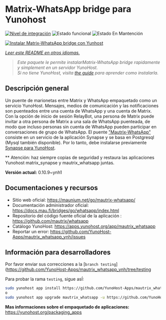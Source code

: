 <!--
Este archivo README esta generado automaticamente<https://github.com/YunoHost/apps/tree/master/tools/readme_generator>
No se debe editar a mano.
-->

# Matrix-WhatsApp bridge para Yunohost

[![Nivel de integración](https://dash.yunohost.org/integration/mautrix_whatsapp.svg)](https://ci-apps.yunohost.org/ci/apps/mautrix_whatsapp/) ![Estado funcional](https://ci-apps.yunohost.org/ci/badges/mautrix_whatsapp.status.svg) ![Estado En Mantención](https://ci-apps.yunohost.org/ci/badges/mautrix_whatsapp.maintain.svg)

[![Instalar Matrix-WhatsApp bridge con Yunhost](https://install-app.yunohost.org/install-with-yunohost.svg)](https://install-app.yunohost.org/?app=mautrix_whatsapp)

*[Leer este README en otros idiomas.](./ALL_README.md)*

> *Este paquete le permite instalarMatrix-WhatsApp bridge rapidamente y simplement en un servidor YunoHost.*  
> *Si no tiene YunoHost, visita [the guide](https://yunohost.org/install) para aprender como instalarla.*

## Descripción general

Un puente de marionetas entre Matrix y WhatsApp empaquetado como un servicio YunoHost.
Mensajes, medios de comunicación y las notificaciones son puenteados entre una cuenta de WhatsApp y una cuenta de Matrix.
Con la opción de inicio de sesión RelayBot, una persona de Matrix puede invitar a otra persona de Matrix a una sala de WhatsApp puenteada, de modo que incluso personas sin cuenta de WhatsApp pueden participar en conversaciones de grupo de WhatsApp.
El puente ["Mautrix-WhatsApp"](https://docs.mau.fi/bridges/go/whatsapp/index.html) consiste en un servicio de la aplicación Synapse y se basa en Postgresql (Mysql también disponible).
Por lo tanto, debe instalarse previamente [Synapse para YunoHost](https://github.com/YunoHost-Apps/synapse_ynh).

** Atención: haz siempre copias de seguridad y restaura las aplicaciones Yunohost matrix_synapse y mautrix_whatsapp juntas.

**Versión actual:** 0.10.9~ynh1
## Documentaciones y recursos

- Sitio web oficial: <https://maunium.net/go/mautrix-whatsapp/>
- Documentación administrador oficial: <https://docs.mau.fi/bridges/go/whatsapp/index.html>
- Repositorio del código fuente oficial de la aplicación : <https://github.com/mautrix/whatsapp>
- Catálogo YunoHost: <https://apps.yunohost.org/app/mautrix_whatsapp>
- Reportar un error: <https://github.com/YunoHost-Apps/mautrix_whatsapp_ynh/issues>

## Información para desarrolladores

Por favor enviar sus correcciones a la [`branch testing`](https://github.com/YunoHost-Apps/mautrix_whatsapp_ynh/tree/testing

Para probar la rama `testing`, sigue asÍ:

```bash
sudo yunohost app install https://github.com/YunoHost-Apps/mautrix_whatsapp_ynh/tree/testing --debug
o
sudo yunohost app upgrade mautrix_whatsapp -u https://github.com/YunoHost-Apps/mautrix_whatsapp_ynh/tree/testing --debug
```

**Mas informaciones sobre el empaquetado de aplicaciones:** <https://yunohost.org/packaging_apps>
